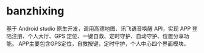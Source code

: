 # banzhixing
基于 Android studio 原生开发，调用高德地图、讯飞语音唤醒 API，实现 APP 登陆注册、个人大厅、GPS 定位、一键自救、定时守护、自动守护、位置分享功能。
APP主要包含GPS定位，自救按键，定时守护，个人中心四个界面模块。
